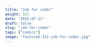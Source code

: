 ```yaml
---
title: "Job for coder"
weight: 321
date: "2025-07-11"
draft: false
slug: "job-for-coder"
tags: ["comics"]
image: "featured-321-job-for-coder.jpg"
---
```

